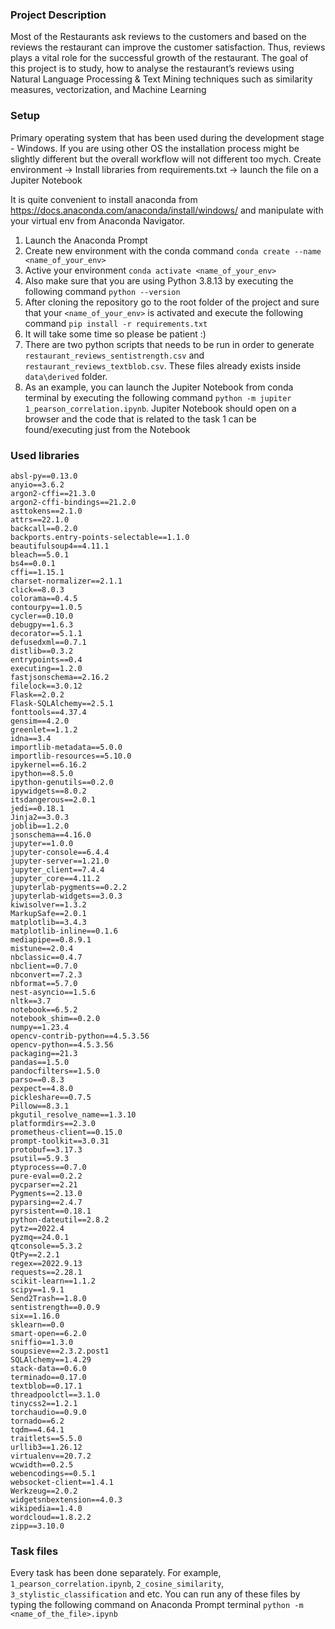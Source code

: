 ### Project Description
Most of the Restaurants ask reviews to the customers and based on the reviews the restaurant can improve
the customer satisfaction. Thus, reviews plays a vital role for the
successful growth of the restaurant.
The goal of this project is to study, how to analyse the
restaurant’s reviews using Natural Language Processing & Text
Mining techniques such as similarity measures, vectorization, and
Machine Learning

### Setup
Primary operating system that has been used during the development stage - Windows. If you are using other OS the installation process might be
slightly different but the overall workflow will not different too mych. Create environment -> Install libraries from requirements.txt -> launch the file on a Jupiter Notebook

It is quite convenient to install anaconda from https://docs.anaconda.com/anaconda/install/windows/
and manipulate with your virtual env from Anaconda Navigator.

  1. Launch the Anaconda Prompt
  2. Create new environment with the conda command ```conda create --name <name_of_your_env>```
  3. Active your environment ```conda activate <name_of_your_env>```
  4. Also make sure that you are using Python 3.8.13 by executing the following command ```python --version```
  5. After cloning the repository go to the root folder of the project and sure that your ```<name_of_your_env>``` is activated and execute the following command ```pip install -r requirements.txt```
  6. It will take some time so please be patient :)
  7. There are two python scripts that needs to be run in order to generate ```restaurant_reviews_sentistrength.csv``` and ```restaurant_reviews_textblob.csv```. These files already exists inside ```data\derived``` folder.
  8. As an example, you can launch the Jupiter Notebook from conda terminal by executing the following command ```python -m jupiter 1_pearson_correlation.ipynb```. Jupiter Notebook should open on a browser and the code that is related to the task 1 can be found/executing just from the Notebook

### Used libraries
```
absl-py==0.13.0
anyio==3.6.2
argon2-cffi==21.3.0
argon2-cffi-bindings==21.2.0
asttokens==2.1.0
attrs==22.1.0
backcall==0.2.0
backports.entry-points-selectable==1.1.0
beautifulsoup4==4.11.1
bleach==5.0.1
bs4==0.0.1
cffi==1.15.1
charset-normalizer==2.1.1
click==8.0.3
colorama==0.4.5
contourpy==1.0.5
cycler==0.10.0
debugpy==1.6.3
decorator==5.1.1
defusedxml==0.7.1
distlib==0.3.2
entrypoints==0.4
executing==1.2.0
fastjsonschema==2.16.2
filelock==3.0.12
Flask==2.0.2
Flask-SQLAlchemy==2.5.1
fonttools==4.37.4
gensim==4.2.0
greenlet==1.1.2
idna==3.4
importlib-metadata==5.0.0
importlib-resources==5.10.0
ipykernel==6.16.2
ipython==8.5.0
ipython-genutils==0.2.0
ipywidgets==8.0.2
itsdangerous==2.0.1
jedi==0.18.1
Jinja2==3.0.3
joblib==1.2.0
jsonschema==4.16.0
jupyter==1.0.0
jupyter-console==6.4.4
jupyter-server==1.21.0
jupyter_client==7.4.4
jupyter_core==4.11.2
jupyterlab-pygments==0.2.2
jupyterlab-widgets==3.0.3
kiwisolver==1.3.2
MarkupSafe==2.0.1
matplotlib==3.4.3
matplotlib-inline==0.1.6
mediapipe==0.8.9.1
mistune==2.0.4
nbclassic==0.4.7
nbclient==0.7.0
nbconvert==7.2.3
nbformat==5.7.0
nest-asyncio==1.5.6
nltk==3.7
notebook==6.5.2
notebook_shim==0.2.0
numpy==1.23.4
opencv-contrib-python==4.5.3.56
opencv-python==4.5.3.56
packaging==21.3
pandas==1.5.0
pandocfilters==1.5.0
parso==0.8.3
pexpect==4.8.0
pickleshare==0.7.5
Pillow==8.3.1
pkgutil_resolve_name==1.3.10
platformdirs==2.3.0
prometheus-client==0.15.0
prompt-toolkit==3.0.31
protobuf==3.17.3
psutil==5.9.3
ptyprocess==0.7.0
pure-eval==0.2.2
pycparser==2.21
Pygments==2.13.0
pyparsing==2.4.7
pyrsistent==0.18.1
python-dateutil==2.8.2
pytz==2022.4
pyzmq==24.0.1
qtconsole==5.3.2
QtPy==2.2.1
regex==2022.9.13
requests==2.28.1
scikit-learn==1.1.2
scipy==1.9.1
Send2Trash==1.8.0
sentistrength==0.0.9
six==1.16.0
sklearn==0.0
smart-open==6.2.0
sniffio==1.3.0
soupsieve==2.3.2.post1
SQLAlchemy==1.4.29
stack-data==0.6.0
terminado==0.17.0
textblob==0.17.1
threadpoolctl==3.1.0
tinycss2==1.2.1
torchaudio==0.9.0
tornado==6.2
tqdm==4.64.1
traitlets==5.5.0
urllib3==1.26.12
virtualenv==20.7.2
wcwidth==0.2.5
webencodings==0.5.1
websocket-client==1.4.1
Werkzeug==2.0.2
widgetsnbextension==4.0.3
wikipedia==1.4.0
wordcloud==1.8.2.2
zipp==3.10.0
```

### Task files
Every task has been done separately. For example,
```1_pearson_correlation.ipynb```, ```2_cosine_similarity```, ```3_stylistic_classification``` and etc.
You can run any of these files by typing the following command on Anaconda Prompt terminal
```python -m <name_of_the_file>.ipynb```
